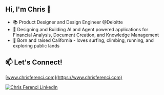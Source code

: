 ## Hi, I'm Chris 👋

<!--
**chris-ferenci/chris-ferenci** is a ✨ _special_ ✨ repository because its `README.md` (this file) appears on your GitHub profile.

Here are some ideas to get you started:

-->

- 📚 Product Designer and Design Engineer @Deloitte
- 📐 Designing and Building AI and Agent powered applications for Financial Analysis, Document Creation, and Knowledge Management
- 🐻 Born and raised California - loves surfing, climbing, running, and exploring public lands

## 📫 Let's Connect!

[www.chrisferenci.com](https://www.chrisferenci.com)

[![Chris Ferenci LinkedIn](https://img.shields.io/badge/LinkedIn-0077B5?style=for-the-badge&logo=linkedin&logoColor=white)](https://www.linkedin.com/in/chrisferenci/)
